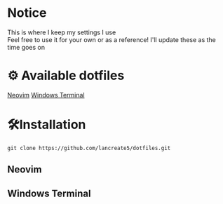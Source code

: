 # Notice
<p>
This is where I keep my settings I use<br>
Feel free to use it for your own or as a reference! 
I'll update these as the time goes on
</p>

# ⚙ Available dotfiles
[Neovim](https://github.com/LanCreates/dotfiles/blob/main/README.md#neovim)
[Windows Terminal](https://github.com/LanCreates/dotfiles/blob/main/README.md#neovim)

# 🛠Installation
```git clone https://github.com/lancreate5/dotfiles.git```

## Neovim

## Windows Terminal
